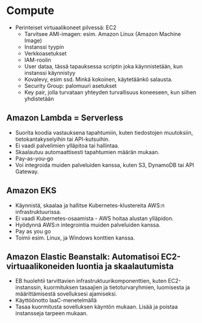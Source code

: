 # Compute
- Perinteiset virtuaalikoneet pilvessä: EC2
  - Tarvitsee AMI-imagen: esim. Amazon Linux (Amazon Machine Image)
  - Instanssi tyypin
  - Verkkoasetukset
  - IAM-roolin
  - User dataa, tässä tapauksessa scriptin joka käynnistetään, kun instanssi käynnistyy
  - Kovalevy, esim ssd. Minkä kokoinen, käytetäänkö salausta.
  - Security Group: palomuuri asetukset
  - Key pair, jolla turvataan yhteyden turvallisuus koneeseen, kun siihen yhdistetään

## Amazon Lambda = Serverless
  - Suorita koodia vastauksena tapahtumiin, kuten tiedostojen muutoksiin, tietokantakyselyihin tai API-kutsuihin.
  - Ei vaadi palvelimien ylläpitoa tai hallintaa.
  - Skaalautuu automaattisesti tapahtumien määrän mukaan.
  - Pay-as-you-go
  - Voi integroida muiden palveluiden kanssa, kuten S3, DynamoDB tai API Gateway.

## Amazon EKS
  - Käynnistä, skaalaa ja hallitse Kubernetes-klustereita AWS:n infrastruktuurissa.
  - Ei vaadi Kubernetes-osaamista - AWS hoitaa alustan ylläpidon.
  - Hyödynnä AWS:n integrointia muiden palveluiden kanssa.
  - Pay as you go
  - Toimii esim. Linux, ja Windows konttien kanssa.

## Amazon Elastic Beanstalk: Automatisoi EC2-virtuaalikoneiden luontia ja skaalautumista

  - EB huolehtii tarvittavien infrastruktuurikomponenttien, kuten EC2-instanssin, kuormituksen tasaajien ja tietoturvaryhmien, luomisesta ja määrittämisestä sovelluksesi ajamiseksi.
  - Käyttöönotto IaaC-menetelmällä
  - Tasaa kuormitusta sovelluksen käyntön mukaan. Lisää ja poistaa instansseja tarpeen mukaan.


